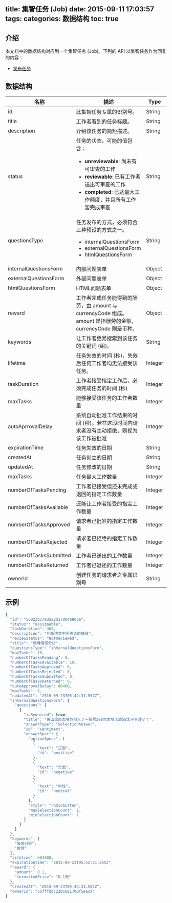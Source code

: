 title: 集智任务 (Job)
date: 2015-09-11 17:03:57
tags:
categories: 数据结构
toc: true
---

## 介绍

本文档中的数据结构对应到一个集智任务 (Job)。下列的 API 以集智任务作为回复的内容：

  * [发布任务](/发布任务)

## 数据结构

名称 | 描述 | Type | Default
--- | --- | --- | ---
id| 此集智任务专属的识别号。 | String | None
title| 工作者看到的任务标题。 | String | None
description| 介绍该任务的简短描述。 | String | None
status| 任务的状态。可能的值包含：<ul> <li>**unreviewable**: 尚未有可审查的工作</li> <li>**reviewable**: 已有工作者送出可审查的工作</li>  <li>**completed**: 已达最大工作额度，并且所有工作皆完成审查 </li> </ul>| String | unreviewable
questionsType| 任务发布的方式，必须符合三种预设的方式之一。 <ul><li>internalQuestionsForm</li><li>externalQuestionsForm</li><li>htmlQuestionsForm</li></ul>| String | None  
internalQuestionsForm| 内部问题表单 | Object | None
externalQuestionsForm| 外部问题表单| Object | None
htmlQuestionsForm| HTML问题表单 | Object | None
reward | 工作者完成任务能得到的酬劳，由 amount 与 currencyCode 组成。amount 是指酬劳的金额，currencyCode 则是币种。| Object | None  
keywords| 让工作者更易搜索到该任务的关键词 (组)。 | String | None
lifetime| 任务失效的时间 (秒)，失效后任何工作者均无法接受该任务。 | Integer | 600
taskDuration | 工作者接受指定工作后，必须完成任务的时间 (秒) | Integer | 300
maxTasks| 能够接受该任务的工作者数量 | Integer | 1
autoAprrovalDelay| 系统自动批准工作结果的时间 (秒)。若在这段时间内请求者没有主动拒绝，则视为该工作被批准 | Integer | 86400
expirationTime| 任务失效的日期| String | None
createdAt| 任务创立的日期 | String | None
updatedAt| 任务修改的日期 | String | None
maxTasks| 任务最大工作数量| Integer| 1
numberOfTasksPending| 工作者已接受但还未完成或退回的指定工作数量 | Integer | None
numberOfTasksAvailable| 还能让工作者接受的指定工作数量 | Integer | maxTasks
numberOfTasksApproved| 请求者已批准的指定工作数量 | Integer | 0
numberOfTasksRejected| 请求者已拒绝的指定工作数量 | Integer | 0
numberOfTasksSubmitted| 工作者已送出的工作数量 | Integer | 0
numberOfTasksReturned| 工作者已退还的工作数量 | Integer | 0
ownerId| 创建任务的请求者之专属识别号 | String | None


## 示例

```javascript
{
  "id": "56023bc793a22d17004b86be",
  "status": "assignable",
  "taskDuration": 300,
  "description": "判断博文中所表达的情绪",
  "reviewStatus": "NotReviewed",
  "title": "微博情感分析",
  "questionsType": "internalQuestionsForm",
  "maxTasks": 10,
  "numberOfTasksPending": 0,
  "numberOfTasksAvailable": 10,
  "numberOfTasksApproved": 0,
  "numberOfTasksRejected": 0,
  "numberOfTasksSubmitted": 0,
  "numberOfTasksReturned": 0,
  "autoApprovalDelay": 86400,
  "maxTasks": 1,
  "updatedAt": "2015-09-23T05:42:31.567Z",
  "internalQuestionsForm": {
    "questions": [
      {
        "isRequired": true,
        "title": "黄山温泉太啃外地人了一张票298而本地人却58太不合理了！",
        "answerType": "SelectionAnswer",
        "id": "sentiment",
        "answerSpec": {
          "optionSpecs": [
            {
              "text": "正面",
              "id": "positive"
            },
            {
              "text": "负面",
              "id": "negative"
            },
            {
              "text": "中性",
              "id": "neutral"
            }
          ],
          "style": "radiobutton",
          "maxSelectionCount": 1,
          "minSelectionCount": 1
        }
      }
    ]
  },
  "keywords": [
    "情感分析",
    "微博"
  ],
  "lifetime": 604800,
  "expirationTime": "2015-09-23T05:52:31.565Z",
  "reward": {
    "amount": 0.1,
    "formattedPrice": "0.1元"
  },
  "createdAt": "2015-09-23T05:42:31.565Z",
  "ownerId": "55fffdbc220c681700f5eaca"
}
```
